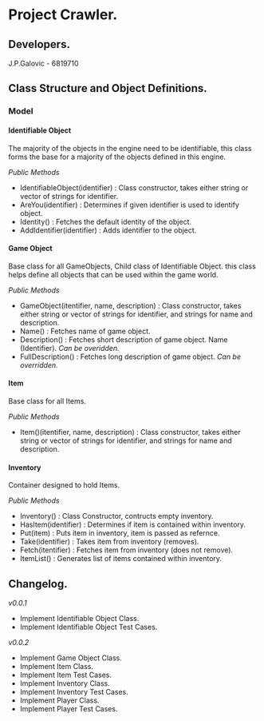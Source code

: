 # Project Crawler.
## Developers.
J.P.Galovic - 6819710

## Class Structure and Object Definitions.
### Model
#### Identifiable Object
The majority of the objects in the engine need to be identifiable, this class forms the base for a majority of the objects defined in this engine.

_Public Methods_
- IdentifiableObject(identifier) : Class constructor, takes either string or vector of strings for identifier.
- AreYou(identifier) : Determines if given identifier is used to identify object.
- Identity() : Fetches the default identity of the object.
- AddIdentifier(identifier) : Adds identifier to the object.

#### Game Object
Base class for all GameObjects, Child class of Identifiable Object. this class helps define all objects that can be used within the game world.

_Public Methods_
- GameObject(itentifier, name, description) : Class constructor, takes either string or vector of strings for identifier, and strings for name and description.
- Name() : Fetches name of game object.
- Description() : Fetches short description of game object. Name (Identifier). _Can be overidden._
- FullDescription() : Fetches long description of game object. _Can be overridden._

#### Item
Base class for all Items.

_Public Methods_
- Item()(itentifier, name, description) : Class constructor, takes either string or vector of strings for identifier, and strings for name and description.

#### Inventory
Container designed to hold Items.

_Public Methods_
- Inventory() : Class Constructor, contructs empty inventory.
- HasItem(identifier) : Determines if item is contained within inventory.
- Put(item) : Puts item in inventory, item is passed as refernce.
- Take(identifier) : Takes item from inventory (removes).
- Fetch(itentifier) : Fetches item from inventory (does not remove).
- ItemList() : Generates list of items contained within inventory.

## Changelog.
_v0.0.1_
- Implement Identifiable Object Class.
- Implement Identifiable Object Test Cases.

_v0.0.2_
- Implement Game Object Class.
- Implement Item Class.
- Implement Item Test Cases.
- Implement Inventory Class.
- Implement Inventory Test Cases.
- Implement Player Class.
- Implement Player Test Cases.